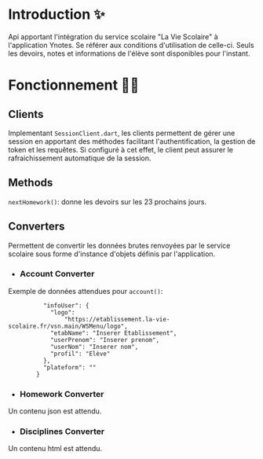 # Introduction ✨
Api apportant l'intégration du service scolaire "La Vie Scolaire" à l'application Ynotes. Se référer aux conditions d'utilisation de celle-ci.
Seuls les devoirs, notes et informations de l'élève sont disponibles pour l'instant.

# Fonctionnement 🧙🏻
## Clients
Implementant `SessionClient.dart`, les clients permettent de gérer une session en apportant des méthodes facilitant l'authentification, la gestion de token et les requêtes. Si configuré à cet effet, le client peut assurer le rafraichissement automatique de la session.

## Methods
```nextHomework()```: donne les devoirs sur les 23 prochains jours.

## Converters
Permettent de convertir les données brutes renvoyées par le service scolaire sous forme d'instance d'objets définis par l'application.
- ### Account Converter
Exemple de données attendues pour `account()`:
```json{
          "infoUser": {
            "logo":
                "https://etablissement.la-vie-scolaire.fr/vsn.main/WSMenu/logo",
            "etabName": "Inserer Etablissement",
            "userPrenom": "Inserer prenom",
            "userNom": "Inserer nom",
            "profil": "Elève"
          },
          "plateform": ""
        }
```
- ### Homework Converter
Un contenu json est attendu.

- ### Disciplines Converter
Un contenu html est attendu.